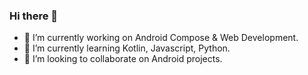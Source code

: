 ### Hi there 👋

- 🔭 I’m currently working on Android Compose & Web Development.
- 🌱 I’m currently learning Kotlin, Javascript, Python.
- 👯 I’m looking to collaborate on Android projects.

<!--
**fromBhaskar/fromBhaskar** is a ✨ _special_ ✨ repository because its `README.md` (this file) appears on your GitHub profile.

Here are some ideas to get you started:


- 💬 Ask me about ...
- 📫 How to reach me: ...
- 😄 Pronouns: ...
- ⚡ Fun fact: ...
-->
